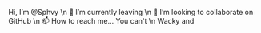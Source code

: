 Hi, I’m @Sphvy \n
🌱 I’m currently leaving \n
💞️ I’m looking to collaborate on GitHub \n
📫 How to reach me... You can't
\n
Wacky and
